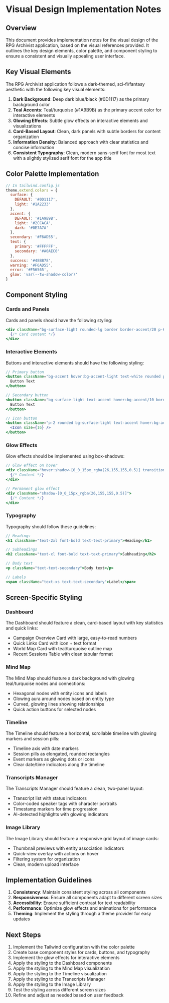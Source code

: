 # Visual Design Implementation Notes

## Overview

This document provides implementation notes for the visual design of the RPG Archivist application, based on the visual references provided. It outlines the key design elements, color palette, and component styling to ensure a consistent and visually appealing user interface.

## Key Visual Elements

The RPG Archivist application follows a dark-themed, sci-fi/fantasy aesthetic with the following key visual elements:

1. **Dark Background**: Deep dark blue/black (#0D1117) as the primary background color
2. **Teal Accents**: Teal/turquoise (#1A9B9B) as the primary accent color for interactive elements
3. **Glowing Effects**: Subtle glow effects on interactive elements and visualizations
4. **Card-Based Layout**: Clean, dark panels with subtle borders for content organization
5. **Information Density**: Balanced approach with clear statistics and concise information
6. **Consistent Typography**: Clean, modern sans-serif font for most text with a slightly stylized serif font for the app title

## Color Palette Implementation

```js
// In tailwind.config.js
theme.extend.colors = { 
  surface: {
    DEFAULT: '#0D1117',
    light: '#1A2233'
  },
  accent: {
    DEFAULT: '#1A9B9B',
    light: '#2CCACA',
    dark: '#0E7A7A'
  },
  secondary: '#F6AD55',
  text: {
    primary: '#FFFFFF',
    secondary: '#A0AEC0'
  },
  success: '#48BB78',
  warning: '#F6AD55',
  error: '#F56565',
  glow: 'var(--tw-shadow-color)' 
}
```

## Component Styling

### Cards and Panels

Cards and panels should have the following styling:

```jsx
<div className="bg-surface-light rounded-lg border border-accent/20 p-6 shadow-lg">
  {/* Card content */}
</div>
```

### Interactive Elements

Buttons and interactive elements should have the following styling:

```jsx
// Primary button
<button className="bg-accent hover:bg-accent-light text-white rounded px-4 py-2 transition-colors">
  Button Text
</button>

// Secondary button
<button className="bg-surface-light text-accent hover:bg-accent/10 border border-accent/20 rounded px-4 py-2 transition-colors">
  Button Text
</button>

// Icon button
<button className="p-2 rounded bg-surface-light text-accent hover:bg-accent/10 transition-colors">
  <Icon size={16} />
</button>
```

### Glow Effects

Glow effects should be implemented using box-shadows:

```jsx
// Glow effect on hover
<div className="hover:shadow-[0_0_15px_rgba(26,155,155,0.5)] transition-shadow">
  {/* Content */}
</div>

// Permanent glow effect
<div className="shadow-[0_0_15px_rgba(26,155,155,0.5)]">
  {/* Content */}
</div>
```

### Typography

Typography should follow these guidelines:

```jsx
// Headings
<h1 className="text-2xl font-bold text-text-primary">Heading</h1>

// Subheadings
<h2 className="text-xl font-bold text-text-primary">Subheading</h2>

// Body text
<p className="text-text-secondary">Body text</p>

// Labels
<span className="text-xs text-text-secondary">Label</span>
```

## Screen-Specific Styling

### Dashboard

The Dashboard should feature a clean, card-based layout with key statistics and quick links:

- Campaign Overview Card with large, easy-to-read numbers
- Quick Links Card with icon + text format
- World Map Card with teal/turquoise outline map
- Recent Sessions Table with clean tabular format

### Mind Map

The Mind Map should feature a dark background with glowing teal/turquoise nodes and connections:

- Hexagonal nodes with entity icons and labels
- Glowing aura around nodes based on entity type
- Curved, glowing lines showing relationships
- Quick action buttons for selected nodes

### Timeline

The Timeline should feature a horizontal, scrollable timeline with glowing markers and session pills:

- Timeline axis with date markers
- Session pills as elongated, rounded rectangles
- Event markers as glowing dots or icons
- Clear date/time indicators along the timeline

### Transcripts Manager

The Transcripts Manager should feature a clean, two-panel layout:

- Transcript list with status indicators
- Color-coded speaker tags with character portraits
- Timestamp markers for time progression
- AI-detected highlights with glowing indicators

### Image Library

The Image Library should feature a responsive grid layout of image cards:

- Thumbnail previews with entity association indicators
- Quick-view overlay with actions on hover
- Filtering system for organization
- Clean, modern upload interface

## Implementation Guidelines

1. **Consistency**: Maintain consistent styling across all components
2. **Responsiveness**: Ensure all components adapt to different screen sizes
3. **Accessibility**: Ensure sufficient contrast for text readability
4. **Performance**: Optimize glow effects and animations for performance
5. **Theming**: Implement the styling through a theme provider for easy updates

## Next Steps

1. Implement the Tailwind configuration with the color palette
2. Create base component styles for cards, buttons, and typography
3. Implement the glow effects for interactive elements
4. Apply the styling to the Dashboard components
5. Apply the styling to the Mind Map visualization
6. Apply the styling to the Timeline visualization
7. Apply the styling to the Transcripts Manager
8. Apply the styling to the Image Library
9. Test the styling across different screen sizes
10. Refine and adjust as needed based on user feedback
